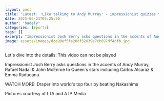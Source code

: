 ```yaml
---
layout: post
title: "Latest: 'Like talking to Andy Murray' - impressionist quizzes tennis stars"
date: 2025-06-21T05:25:50
author: "badely"
categories: [Sports]
tags: []
excerpt: "Impressionist Josh Berry asks questions in the accents of Andy Murray, Rafael Nadal & John McEnroe to Queen's stars including Carlos Alcaraz & Emma Ra"
image: assets/images/dce99ef5fe20df32639e7cb697df4dfb.jpg
---
```


Let's dive into the details: This video can not be played

Impressionist Josh Berry asks questions in the accents of Andy Murray, Rafael Nadal & John McEnroe to Queen's stars including Carlos Alcaraz & Emma Raducanu.

WATCH MORE: Draper into world's top four by beating Nakashima

Pictures courtesy of LTA and ATP Media

